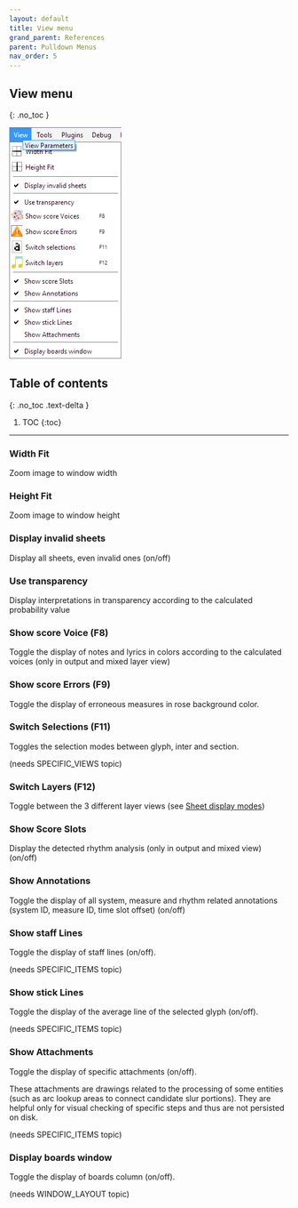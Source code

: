 ```yaml
---
layout: default
title: View menu
grand_parent: References
parent: Pulldown Menus
nav_order: 5
---
```

## View menu
{: .no_toc }

![](../assets/images/view_menu.png)

## Table of contents
{: .no_toc .text-delta }

1. TOC
{:toc}

---

### Width Fit

Zoom image to window width

### Height Fit

Zoom image to window height

### Display invalid sheets

Display all sheets, even invalid ones (on/off)

### Use transparency

Display interpretations in transparency according to the calculated probability value

### Show score Voice (F8)

Toggle the display of notes and lyrics in colors according to the calculated voices
(only in output and mixed layer view)

### Show score Errors (F9)

Toggle the display of erroneous measures in rose background color.

### Switch Selections (F11)

Toggles the selection modes between glyph, inter and section.

(needs SPECIFIC_VIEWS topic)

### Switch Layers (F12)

Toggle between the 3 different layer views (see [Sheet display modes](../main/display_modes.md))

### Show Score Slots

Display the detected rhythm analysis (only in output and mixed view) (on/off)

### Show Annotations

Toggle the display of all system, measure and rhythm related annotations
(system ID, measure ID, time slot offset) (on/off)

### Show staff Lines

Toggle the display of staff lines (on/off).

(needs SPECIFIC_ITEMS topic)

### Show stick Lines

Toggle the display of the average line of the selected glyph (on/off).

(needs SPECIFIC_ITEMS topic)

### Show Attachments

Toggle the display of specific attachments (on/off).

These attachments are drawings related to the processing of some entities
(such as arc lookup areas to connect candidate slur portions).
They are helpful only for visual checking of specific steps and thus are not persisted on disk.

(needs SPECIFIC_ITEMS topic)

### Display boards window

Toggle the display of boards column (on/off).

(needs WINDOW_LAYOUT topic)
